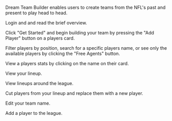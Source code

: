 Dream Team Builder enables users to create teams from the NFL's past and present to play head to head.

Login and and read the brief overview.

Click "Get Started" and begin building your team by pressing the "Add Player" button on a players card.

Filter players by position, search for a specific players name, or see only the available players by clicking the "Free Agents" button.

View a players stats by clicking on the name on their card.

View your lineup.

View lineups around the league.

Cut players from your lineup and replace them with a new player.

Edit your team name.

Add a player to the league.





